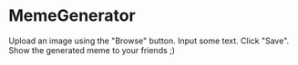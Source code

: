 # MemeGenerator

Upload an image using the "Browse" button. Input some text. Click "Save". Show the generated meme to your friends ;)

